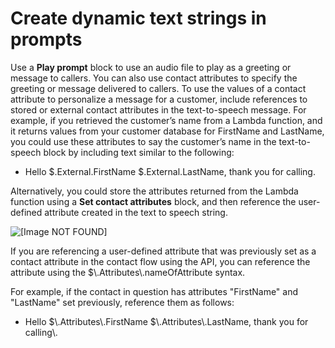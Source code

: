 # Create dynamic text strings in prompts<a name="create-dynamic-text-strings"></a>

Use a **Play prompt** block to use an audio file to play as a greeting or message to callers\. You can also use contact attributes to specify the greeting or message delivered to callers\. To use the values of a contact attribute to personalize a message for a customer, include references to stored or external contact attributes in the text\-to\-speech message\. For example, if you retrieved the customer’s name from a Lambda function, and it returns values from your customer database for FirstName and LastName, you could use these attributes to say the customer’s name in the text\-to\-speech block by including text similar to the following:
+ Hello $\.External\.FirstName $\.External\.LastName, thank you for calling\.

Alternatively, you could store the attributes returned from the Lambda function using a **Set contact attributes** block, and then reference the user\-defined attribute created in the text to speech string\.

![\[Image NOT FOUND\]](http://docs.aws.amazon.com/connect/latest/adminguide/images/play-prompt-attribute.png)

If you are referencing a user\-defined attribute that was previously set as a contact attribute in the contact flow using the API, you can reference the attribute using the $\\\.Attributes\\\.nameOfAttribute syntax\. 

For example, if the contact in question has attributes "FirstName" and "LastName" set previously, reference them as follows:
+ Hello $\\\.Attributes\\\.FirstName $\\\.Attributes\\\.LastName, thank you for calling\\\.